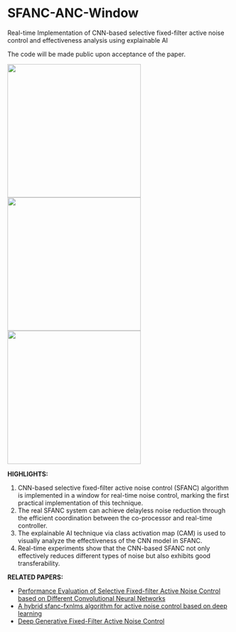# SFANC-ANC-Window

Real-time Implementation of CNN-based selective fixed-filter active noise control and effectiveness analysis using explainable AI

The code will be made public upon acceptance of the paper.

<img src="https://github.com/Luo-Zhengding/SFANC-ANC-Window/assets/95018034/9889b346-9713-47b7-81d4-6b3f8bfca22d" width="300" />
<img src="https://github.com/Luo-Zhengding/SFANC-ANC-Window/assets/95018034/7b645d39-7b9f-444f-91d2-54f12ef17e55" width="300" />
<img src="https://github.com/Luo-Zhengding/SFANC-ANC-Window/assets/95018034/fec13ec1-9199-42c2-bee2-c61d43237d82" width="300" />

**HIGHLIGHTS:**
1. CNN-based selective fixed-filter active noise control (SFANC) algorithm is implemented in a window for real-time noise control, marking the first practical implementation of this technique.
2. The real SFANC system can achieve delayless noise reduction through the efficient coordination between the co-processor and real-time controller.
3. The explainable AI technique via class activation map (CAM) is used to visually analyze the effectiveness of the CNN model in SFANC.
4. Real-time experiments show that the CNN-based SFANC not only effectively reduces different types of noise but also exhibits good transferability.

**RELATED PAPERS:**
- [Performance Evaluation of Selective Fixed-filter Active Noise Control based on Different Convolutional Neural Networks](https://arxiv.org/pdf/2208.08440)
- [A hybrid sfanc-fxnlms algorithm for active noise control based on deep learning](https://arxiv.org/pdf/2208.08082)
- [Deep Generative Fixed-Filter Active Noise Control](https://arxiv.org/pdf/2303.05788)
